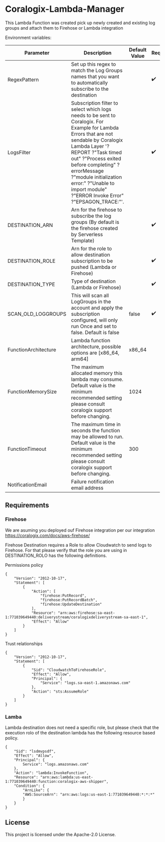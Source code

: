 # Coralogix-Lambda-Manager

This Lambda Function was created pick up newly created and existing log groups and attach them to Firehose or Lambda integration

Environment variables:

| Parameter | Description | Default Value | Required |
|---|---|---|---|
| RegexPattern | Set up this regex to match the Log Groups names that you want to automatically subscribe to the destination| | :heavy_check_mark: |
| LogsFilter | Subscription filter to select which logs needs to be sent to Coralogix. For Example for Lambda Errors that are not sendable by Coralogix Lambda Layer '?REPORT ?"Task timed out" ?"Process exited before completing" ?errorMessage ?"module initialization error:" ?"Unable to import module" ?"ERROR Invoke Error" ?"EPSAGON_TRACE:"'. | | :heavy_check_mark: |
| DESTINATION_ARN | Arn for the firehose to subscribe the log groups (By default is the firehose created by Serverless Template) | | :heavy_check_mark: |
| DESTINATION_ROLE | Arn for the role to allow destination subscription to be pushed (Lambda or Firehose) | | :heavy_check_mark: |
| DESTINATION_TYPE | Type of destination (Lambda or Firehose) | | :heavy_check_mark: |
| SCAN_OLD_LOGGROUPS | This will scan all LogGroups in the account and apply the subscription configured, will only run Once and set to false. Default is false | false | :heavy_check_mark: |
| FunctionArchitecture | Lambda function architecture, possible options are [x86_64, arm64] | x86_64 | |
| FunctionMemorySize | The maximum allocated memory this lambda may consume. Default value is the minimum recommended setting please consult coralogix support before changing. | 1024 |  |
| FunctionTimeout | The maximum time in seconds the function may be allowed to run. Default value is the minimum recommended setting please consult coralogix support before changing. | 300 |  |
| NotificationEmail | Failure notification email address | | |

## Requirements

### Firehose

We are asuming you deployed ouf Firehose integration per our integration https://coralogix.com/docs/aws-firehose/

Firehose Destination requires a Role to allow Cloudwatch to send logs to Firehose. For that please verify that the role you are using in DESTINATION_ROLO has the following definitions.

Permissions policy

```
{
    "Version": "2012-10-17",
    "Statement": [
        {
            "Action": [
                "firehose:PutRecord",
                "firehose:PutRecordBatch",
                "firehose:UpdateDestination"
            ],
            "Resource": "arn:aws:firehose:sa-east-1:771039649440:deliverystream/coralogixdeliverystream-sa-east-1",
            "Effect": "Allow"
        }
    ]
}
```

Trust relationships

```
{
    "Version": "2012-10-17",
    "Statement": [
        {
            "Sid": "CloudwatchToFirehoseRole",
            "Effect": "Allow",
            "Principal": {
                "Service": "logs.sa-east-1.amazonaws.com"
            },
            "Action": "sts:AssumeRole"
        }
    ]
}
```

### Lamba

Lambda destination does not need a specific role, but please check that the execution rolo of the destination lambda has the following resource based policy.

```
{
    "Sid": "lsdmvpsdf",
    "Effect": "Allow",
    "Principal": {
        Service": "logs.amazonaws.com"
    },
    "Action": "lambda:InvokeFunction",
    "Resource": "arn:aws:lambda:us-east-1:771039649440:function:coralogix-aws-shipper",
    "Condition": {
        "ArnLike": {
        "AWS:SourceArn": "arn:aws:logs:us-east-1:771039649440:*:*:*"
        }
    }
}
```

## License

This project is licensed under the Apache-2.0 License.
